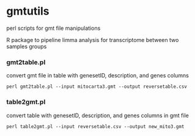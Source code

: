 # gmtutils
perl scripts for gmt file manipulations



R package to pipeline limma analysis for transcriptome between two samples groups


### gmt2table.pl
convert gmt file in table with genesetID, description, and genes columns


```
perl gmt2table.pl --input mitocarta3.gmt --output reversetable.csv
```

### table2gmt.pl
convert table with genesetID, description, and genes columns in gmt file

```
perl table2gmt.pl --input reversetable.csv --output new_mito3.gmt
```
